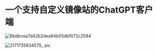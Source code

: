 # 一个支持自定义镜像站的ChatGPT客户端

![6bdbcea7d42b2dea94b05db1072c2584](https://github.com/user-attachments/assets/5343a6e5-5c6b-4a1d-bde1-dc7be32cb24e)


![2171735834575_ pic](https://github.com/user-attachments/assets/2b9b774c-1a39-4ef1-b5c5-17db48fb2f60)
